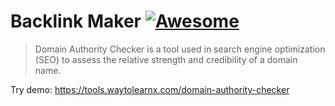 # Backlink Maker [![Awesome](https://cdn.rawgit.com/sindresorhus/awesome/d7305f38d29fed78fa85652e3a63e154dd8e8829/media/badge.svg)](https://github.com/sindresorhus/awesome)

>Domain Authority Checker is a tool used in search engine optimization (SEO) to assess the relative strength and credibility of a domain name.

Try demo: https://tools.waytolearnx.com/domain-authority-checker
